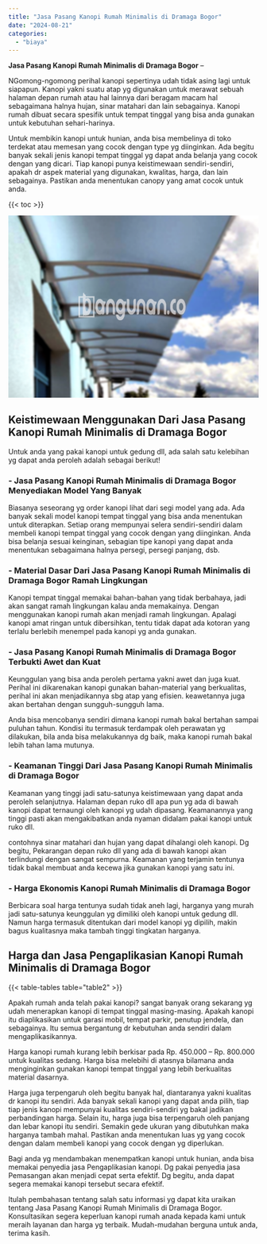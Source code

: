```yaml
---
title: "Jasa Pasang Kanopi Rumah Minimalis di Dramaga Bogor"
date: "2024-08-21"
categories: 
  - "biaya"
---
```


**Jasa Pasang Kanopi Rumah Minimalis di Dramaga Bogor** –

NGomong-ngomong perihal kanopi sepertinya udah tidak asing lagi untuk siapapun. Kanopi yakni suatu atap yg digunakan untuk merawat sebuah halaman depan rumah atau hal lainnya dari beragam macam hal sebagaimana halnya hujan, sinar matahari dan lain sebagainya. Kanopi rumah dibuat secara spesifik untuk tempat tinggal yang bisa anda gunakan untuk kebutuhan sehari-harinya.

Untuk membikin kanopi untuk hunian, anda bisa membelinya di toko terdekat atau memesan yang cocok dengan type yg diinginkan. Ada begitu banyak sekali jenis kanopi tempat tinggal yg dapat anda belanja yang cocok dengan yang dicari. Tiap kanopi punya keistimewaan sendiri-sendiri, apakah dr aspek material yang digunakan, kwalitas, harga, dan lain sebagainya. Pastikan anda menentukan canopy yang amat cocok untuk anda.

{{< toc >}}

![Jasa Pasang Kanopi Rumah Minimalis di Dramaga Bogor](/images/harga-kanopi-minimalis-21.png)

## Keistimewaan Menggunakan Dari Jasa Pasang Kanopi Rumah Minimalis di Dramaga Bogor

Untuk anda yang pakai kanopi untuk gedung dll, ada salah satu kelebihan yg dapat anda peroleh adalah sebagai berikut!

### \- Jasa Pasang Kanopi Rumah Minimalis di Dramaga Bogor Menyediakan Model Yang Banyak

Biasanya seseorang yg order kanopi lihat dari segi model yang ada. Ada banyak sekali model kanopi tempat tinggal yang bisa anda menentukan untuk diterapkan. Setiap orang mempunyai selera sendiri-sendiri dalam membeli kanopi tempat tinggal yang cocok dengan yang diinginkan. Anda bisa belanja sesuai keinginan, sebagian tipe kanopi yang dapat anda menentukan sebagaimana halnya persegi, persegi panjang, dsb.

### \- Material Dasar Dari Jasa Pasang Kanopi Rumah Minimalis di Dramaga Bogor Ramah Lingkungan

Kanopi tempat tinggal memakai bahan-bahan yang tidak berbahaya, jadi akan sangat ramah lingkungan kalau anda memakainya. Dengan menggunakan kanopi rumah akan menjadi ramah lingkungan. Apalagi kanopi amat ringan untuk dibersihkan, tentu tidak dapat ada kotoran yang terlalu berlebih menempel pada kanopi yg anda gunakan.

### \- Jasa Pasang Kanopi Rumah Minimalis di Dramaga Bogor Terbukti Awet dan Kuat

Keunggulan yang bisa anda peroleh pertama yakni awet dan juga kuat. Perihal ini dikarenakan kanopi gunakan bahan-material yang berkualitas, perihal ini akan menjadikannya sbg atap yang efisien. keawetannya juga akan bertahan dengan sungguh-sungguh lama.

Anda bisa mencobanya sendiri dimana kanopi rumah bakal bertahan sampai puluhan tahun. Kondisi itu termasuk terdampak oleh perawatan yg dilakukan, bila anda bisa melakukannya dg baik, maka kanopi rumah bakal lebih tahan lama mutunya.

### \- Keamanan Tinggi Dari Jasa Pasang Kanopi Rumah Minimalis di Dramaga Bogor

Keamanan yang tinggi jadi satu-satunya keistimewaan yang dapat anda peroleh selanjutnya. Halaman depan ruko dll apa pun yg ada di bawah kanopi dapat ternaungi oleh kanopi yg udah dipasang. Keamanannya yang tinggi pasti akan mengakibatkan anda nyaman didalam pakai kanopi untuk ruko dll.

contohnya sinar matahari dan hujan yang dapat dihalangi oleh kanopi. Dg begitu, Pekarangan depan ruko dll yang ada di bawah kanopi akan terlindungi dengan sangat sempurna. Keamanan yang terjamin tentunya tidak bakal membuat anda kecewa jika gunakan kanopi yang satu ini.

### \- Harga Ekonomis Kanopi Rumah Minimalis di Dramaga Bogor

Berbicara soal harga tentunya sudah tidak aneh lagi, harganya yang murah jadi satu-satunya keunggulan yg dimiliki oleh kanopi untuk gedung dll. Namun harga termasuk ditentukan dari model kanopi yg dipilih, makin bagus kualitasnya maka tambah tinggi tingkatan harganya.

## Harga dan Jasa Pengaplikasian Kanopi Rumah Minimalis di Dramaga Bogor

{{< table-tables table="table2" >}}

Apakah rumah anda telah pakai kanopi? sangat banyak orang sekarang yg udah menerapkan kanopi di tempat tinggal masing-masing. Apakah kanopi itu diaplikasikan untuk garasi mobil, tempat parkir, penutup jendela, dan sebagainya. Itu semua bergantung dr kebutuhan anda sendiri dalam mengaplikasikannya.

Harga kanopi rumah kurang lebih berkisar pada Rp. 450.000 – Rp. 800.000 untuk kualitas sedang. Harga bisa melebihi di atasnya bilamana anda menginginkan gunakan kanopi tempat tinggal yang lebih berkualitas material dasarnya.

Harga juga terpengaruh oleh begitu banyak hal, diantaranya yakni kualitas dr kanopi itu sendiri. Ada banyak sekali kanopi yang dapat anda pilih, tiap tiap jenis kanopi mempunyai kualitas sendiri-sendiri yg bakal jadikan perbandingan harga. Selain itu, harga juga bisa terpengaruh oleh panjang dan lebar kanopi itu sendiri. Semakin gede ukuran yang dibutuhkan maka harganya tambah mahal. Pastikan anda menentukan luas yg yang cocok dengan dalam membeli kanopi yang cocok dengan yg diperlukan.

Bagi anda yg mendambakan menempatkan kanopi untuk hunian, anda bisa memakai penyedia jasa Pengaplikasian kanopi. Dg pakai penyedia jasa Pemasangan akan menjadi cepat serta efektif. Dg begitu, anda dapat segera memakai kanopi tersebut secara efektif.

Itulah pembahasan tentang salah satu informasi yg dapat kita uraikan tentang Jasa Pasang Kanopi Rumah Minimalis di Dramaga Bogor. Konsultasikan segera keperluan kanopi rumah anada kepada kami untuk meraih layanan dan harga yg terbaik. Mudah-mudahan berguna untuk anda, terima kasih.
